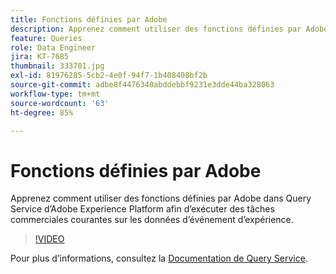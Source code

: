 ```yaml
---
title: Fonctions définies par Adobe
description: Apprenez comment utiliser des fonctions définies par Adobe dans Query Service dʼAdobe Experience Platform afin dʼexécuter des tâches commerciales courantes sur les données dʼévénement dʼexpérience.
feature: Queries
role: Data Engineer
jira: KT-7685
thumbnail: 333701.jpg
exl-id: 81976285-5cb2-4e0f-94f7-1b408408bf2b
source-git-commit: adbe8f4476340abddebbf9231e3dde44ba328063
workflow-type: tm+mt
source-wordcount: '63'
ht-degree: 85%

---
```


# Fonctions définies par Adobe

Apprenez comment utiliser des fonctions définies par Adobe dans Query Service dʼAdobe Experience Platform afin dʼexécuter des tâches commerciales courantes sur les données dʼévénement dʼexpérience.

>[!VIDEO](https://video.tv.adobe.com/v/333701?quality=12&learn=on)

Pour plus d’informations, consultez la [Documentation de Query Service](https://experienceleague.adobe.com/docs/experience-platform/query/home.html?lang=fr).
